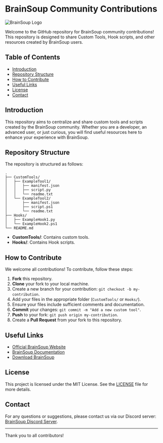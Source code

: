# BrainSoup Community Contributions

![BrainSoup Logo](https://www.nurgo-software.com/images/BrainSoup/BrainSoupCard256.png)

Welcome to the GitHub repository for BrainSoup community contributions! This repository is designed to share Custom Tools, Hook scripts, and other resources created by BrainSoup users.

## Table of Contents

- [Introduction](#introduction)
- [Repository Structure](#repository-structure)
- [How to Contribute](#how-to-contribute)
- [Useful Links](#useful-links)
- [License](#license)
- [Contact](#contact)

## Introduction

This repository aims to centralize and share custom tools and scripts created by the BrainSoup community. Whether you are a developer, an advanced user, or just curious, you will find useful resources here to enhance your experience with BrainSoup.

## Repository Structure

The repository is structured as follows:
```
.
├── CustomTools/
│   ├── ExampleTool1/
│   │   ├── manifest.json
│   │   ├── script.py
│   │   └── readme.txt
│   └── ExampleTool2/
│       ├── manifest.json
│       ├── script.ps1
│       └── readme.txt
├── Hooks/
│   ├── ExampleHook1.py
│   └── ExampleHook2.ps1
└── README.md
```

- **CustomTools/**: Contains custom tools.
- **Hooks/**: Contains Hook scripts.

## How to Contribute

We welcome all contributions! To contribute, follow these steps:

1. **Fork** this repository.
2. **Clone** your fork to your local machine.
3. Create a new branch for your contribution: `git checkout -b my-contribution`.
4. Add your files in the appropriate folder (`CustomTools/` or `Hooks/`).
5. Ensure your files include sufficient comments and documentation.
6. **Commit** your changes: `git commit -m "Add a new custom tool"`.
7. **Push** to your fork: `git push origin my-contribution`.
8. Create a **Pull Request** from your fork to this repository.

## Useful Links

- [Official BrainSoup Website](https://www.nurgo-software.com/products/brainsoup)
- [BrainSoup Documentation](https://help.nurgo-software.com/category/207-getting-started)
- [Download BrainSoup](https://www.nurgo-software.com/download/BrainSoup.msi)

## License

This project is licensed under the MIT License. See the [LICENSE](./LICENSE) file for more details.

## Contact

For any questions or suggestions, please contact us via our Discord server: [BrainSoup Discord Server](https://discord.gg/xt7PyCnH9S).

---

Thank you to all contributors!